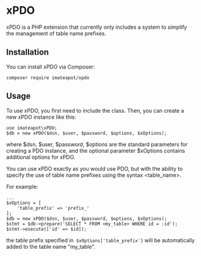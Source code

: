 # xPDO
xPDO is a PHP extension that currently only includes a system to simplify the management of table name prefixes.

## Installation
You can install xPDO via Composer:

`composer require imateapot/xpdo`

## Usage
To use xPDO, you first need to include the class.
Then, you can create a new xPDO instance like this:

    use imateapot\xPDO;
    $db = new xPDO($dsn, $user, $password, $options, $xOptions);
where $dsn, $user, $password, $options are the standard parameters for creating a PDO instance, and the optional parameter $xOptions contains additional options for xPDO.

You can use xPDO exactly as you would use PDO, but with the ability to specify the use of table name prefixes using the syntax <table_name>.

For example:

    ...
    $xOptions = [
    	'table_prefix' => 'prefix_'
    ];
    $db = new xPDO($dsn, $user, $password, $options, $xOptions);
    $stmt = $db->prepare('SELECT * FROM <my_table> WHERE id = :id');
    $stmt->execute(['id' => $id]);
the table prefix specified in` $xOptions['table_prefix']` will be automatically added to the table name "my_table".

